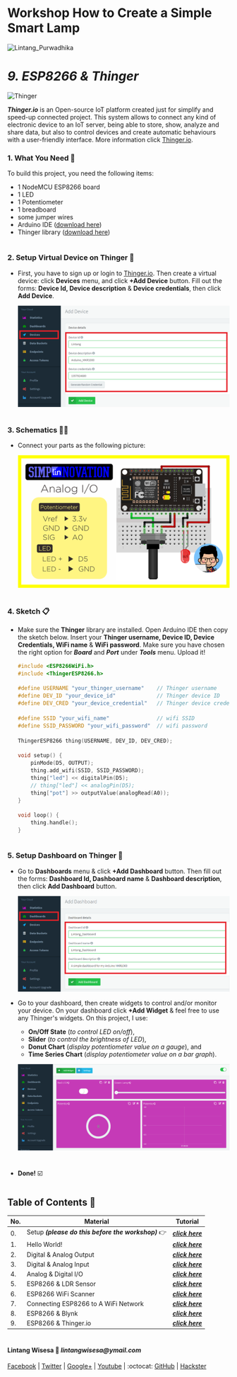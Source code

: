 # **Workshop How to Create a Simple Smart Lamp**

![Lintang_Purwadhika](https://static.wixstatic.com/media/2e6af2_f69a4271c3534ae1869a7ed63e278b2b~mv2.png/v1/fill/w_246,h_39,al_c,usm_0.66_1.00_0.01/2e6af2_f69a4271c3534ae1869a7ed63e278b2b~mv2.png)

# *__9. ESP8266 & Thinger__*

![Thinger](https://www.thinger.io/wp-content/uploads/2015/03/platform_logo.png)

_**Thinger.io**_ is an Open-source IoT platform created just for simplify and speed-up connected project. This system allows to connect any kind of electronic device to an IoT server, being able to store, show, analyze and share data, but also to control devices and create automatic behaviours with a user-friendly interface. More information click [Thinger.io](https://thinger.io/). 

### **1. What You Need** :gift:

To build this project, you need the following items:
- 1 NodeMCU ESP8266 board
- 1 LED
- 1 Potentiometer
- 1 breadboard
- some jumper wires
- Arduino IDE ([download here](https://www.arduino.cc/en/Main/Software))
- Thinger library ([download here](https://github.com/thinger-io/Arduino-Library))

#

### **2. Setup Virtual Device on Thinger** :iphone:

- First, you have to sign up or login to [Thinger.io](https://thinger.io/). Then create a virtual device: click __Devices__ menu, and click __+Add Device__ button. Fill out the forms: __Device Id, Device description__ & __Device credentials__, then click __Add Device__.
  
  ![Setup_Thinger_Device](https://raw.githubusercontent.com/LintangWisesa/Arduino_MKR1000_Thinger/master/img/1_Setup_Thinger_Device.png)

#

### **3. Schematics** :wrench::hammer:

- Connect your parts as the following picture:

  ![schematics](https://raw.githubusercontent.com/LintangWisesa/LSTP-Workshop-IoT-ESP8266/master/4_Digital_Analog_Input_Output/4_Analog_InOut.png)

#

### **4. Sketch** :clipboard:
 
- Make sure the **Thinger** library are installed. Open Arduino IDE then copy the sketch below. Insert your __Thinger username, Device ID, Device Credentials, WiFi name__ & __WiFi password__. Make sure you have chosen the right option for **_Board_** and **_Port_** under **_Tools_** menu. Upload it!

    ```c++
    #include <ESP8266WiFi.h>
    #include <ThingerESP8266.h>

    #define USERNAME "your_thinger_username"    // Thinger username
    #define DEV_ID "your_device_id"             // Thinger device ID
    #define DEV_CRED "your_device_credential"   // Thinger device credential

    #define SSID "your_wifi_name"               // wifi SSID
    #define SSID_PASSWORD "your_wifi_password"  // wifi password

    ThingerESP8266 thing(USERNAME, DEV_ID, DEV_CRED);

    void setup() {
        pinMode(D5, OUTPUT);
        thing.add_wifi(SSID, SSID_PASSWORD);
        thing["led"] << digitalPin(D5);
        // thing["led"] << analogPin(D5);
        thing["pot"] >> outputValue(analogRead(A0));
    }

    void loop() {
        thing.handle();
    }
    ```

#

### **5. Setup Dashboard on Thinger** :iphone:

- Go to __Dashboards__ menu & click __+Add Dashboard__ button. Then fill out the forms: __Dashboard Id, Dashboard name__ & __Dashboard description__, then click **Add Dashboard** button.
  
  ![Setup_Thinger_Dashboard](https://raw.githubusercontent.com/LintangWisesa/Arduino_MKR1000_Thinger/master/img/2_Setup_Thinger_Dashboard.png)

- Go to your dashboard, then create widgets to control and/or monitor your device. On your dashboard click __+Add Widget__ & feel free to use any Thinger's widgets. On this project, I use:
  - __On/Off State__ (_to control LED on/off_),
  - __Slider__ (_to control the brightness of LED_),
  - __Donut Chart__ (_display potentiometer value on a gauge_), and
  - __Time Series Chart__ (_display potentiometer value on a bar graph_). 

  ![Setup_Thinger_Dashboard](https://raw.githubusercontent.com/LintangWisesa/Arduino_MKR1000_Thinger/master/img/3_Setup_Thinger_Widget.png)

#

  - __Done!__ :ballot_box_with_check:

#

## **Table of Contents :memo:**

  No.|Material|Tutorial
  -----|-----|-----
  0.|Setup _**(please do this before the workshop)**_ :point_right:|*__[click here](https://github.com/LintangWisesa/Purwadhika-Workshop-Smart-Lamp/tree/master/0_Setup)__*
  1.|Hello World!|*__[click here](https://github.com/LintangWisesa/Purwadhika-Workshop-Smart-Lamp/tree/master/1_Hello_World)__*
  2.|Digital & Analog Output|_**[click here](https://github.com/LintangWisesa/Purwadhika-Workshop-Smart-Lamp/tree/master/2_Digital_Analog_Output)**_
  3.|Digital & Analog Input|_**[click here](https://github.com/LintangWisesa/Purwadhika-Workshop-Smart-Lamp/tree/master/3_Digital_Analog_Input)**_
  4.|Analog & Digital I/O|_**[click here](https://github.com/LintangWisesa/Purwadhika-Workshop-Smart-Lamp/tree/master/4_Digital_Analog_Input_Output)**_
  5.|ESP8266 & LDR Sensor|_**[click here](https://github.com/LintangWisesa/Purwadhika-Workshop-Smart-Lamp/tree/master/5_ESP8266_LDR)**_
  6.|ESP8266 WiFi Scanner|_**[click here](https://github.com/LintangWisesa/Purwadhika-Workshop-Smart-Lamp/tree/master/6_ESP8266_WiFi_Scanner)**_
  7.|Connecting ESP8266 to A WiFi Network|_**[click here](https://github.com/LintangWisesa/Purwadhika-Workshop-Smart-Lamp/tree/master/7_Connect_to_A_WiFi)**_
  8.|ESP8266 & Blynk|_**[click here](https://github.com/LintangWisesa/Purwadhika-Workshop-Smart-Lamp/tree/master/8_ESP8266_Blynk)**_
  9.|ESP8266 & Thinger.io|_**[click here](https://github.com/LintangWisesa/Purwadhika-Workshop-Smart-Lamp/tree/master/9_ESP8266_Thinger)**_

#

#### Lintang Wisesa :love_letter: _lintangwisesa@ymail.com_

[Facebook](https://www.facebook.com/lintangbagus) | 
[Twitter](https://twitter.com/Lintang_Wisesa) |
[Google+](https://plus.google.com/u/0/+LintangWisesa1) |
[Youtube](https://www.youtube.com/user/lintangbagus) | 
:octocat: [GitHub](https://github.com/LintangWisesa) |
[Hackster](https://www.hackster.io/lintangwisesa)
